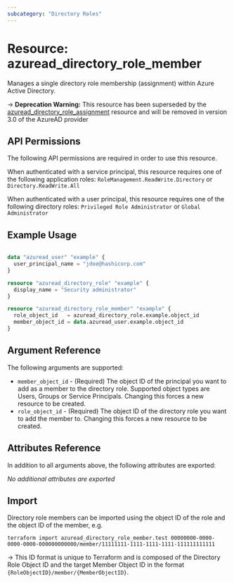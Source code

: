 ```yaml
---
subcategory: "Directory Roles"
---
```


# Resource: azuread_directory_role_member

Manages a single directory role membership (assignment) within Azure Active Directory.

-> **Deprecation Warning:** This resource has been superseded by the [azuread_directory_role_assignment](https://registry.terraform.io/providers/hashicorp/azuread/latest/docs/resources/directory_role_assignment) resource and will be removed in version 3.0 of the AzureAD provider

## API Permissions

The following API permissions are required in order to use this resource.

When authenticated with a service principal, this resource requires one of the following application roles: `RoleManagement.ReadWrite.Directory` or `Directory.ReadWrite.All`

When authenticated with a user principal, this resource requires one of the following directory roles: `Privileged Role Administrator` or `Global Administrator`

## Example Usage

```terraform

data "azuread_user" "example" {
  user_principal_name = "jdoe@hashicorp.com"
}

resource "azuread_directory_role" "example" {
  display_name = "Security administrator"
}

resource "azuread_directory_role_member" "example" {
  role_object_id   = azuread_directory_role.example.object_id
  member_object_id = data.azuread_user.example.object_id
}
```

## Argument Reference

The following arguments are supported:

* `member_object_id` - (Required) The object ID of the principal you want to add as a member to the directory role. Supported object types are Users, Groups or Service Principals. Changing this forces a new resource to be created.
* `role_object_id` - (Required) The object ID of the directory role you want to add the member to. Changing this forces a new resource to be created.

## Attributes Reference

In addition to all arguments above, the following attributes are exported:

*No additional attributes are exported*

## Import

Directory role members can be imported using the object ID of the role and the object ID of the member, e.g.

```shell
terraform import azuread_directory_role_member.test 00000000-0000-0000-0000-000000000000/member/11111111-1111-1111-1111-111111111111
```

-> This ID format is unique to Terraform and is composed of the Directory Role Object ID and the target Member Object ID in the format `{RoleObjectID}/member/{MemberObjectID}`.

